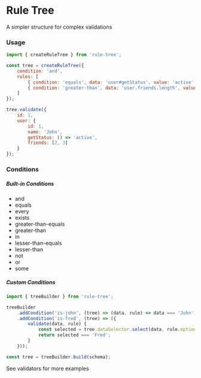 
# Rule Tree

A simpler structure for complex validations

### Usage

```javascript
import { createRuleTree } from 'rule-tree';

const tree = createRuleTree({
    condition: 'and',
    rules: [
        { condition: 'equals', data: 'user#getStatus', value: 'active' },
        { condition: 'greater-than', data: 'user.friends.length', value: 1 }
    ]
});

tree.validate({
    id: 1,
    user: {
        id: 1,
        name: 'John',
        getStatus: () => 'active',
        friends: [2, 3]
    }
});
```

### Conditions

##### Built-in Conditions

* and
* equals
* every
* exists
* greater-than-equals
* greater-than
* in
* lesser-than-equals
* lesser-than
* not
* or
* some

##### Custom Conditions

```javascript
import { treeBuilder } from 'rule-tree';

treeBuilder
    .addCondition('is-john', (tree) => (data, rule) => data === 'John'),
    .addCondition('is-fred', (tree) => ({
        validate(data, rule) {
            const selected = tree.dataSelector.select(data, rule.options.path);
            return selected === 'Fred';
        }
    }));

const tree = treeBuilder.build(schema);
```

See validators for more examples


